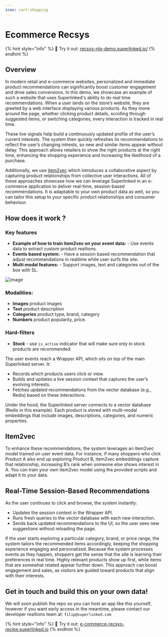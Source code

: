 ```yaml
---
icon: cart-shopping
---
```


# Ecommerce Recsys

{% hint style="info" %}
🚀 Try it out: [recsys-nlq-demo.superlinked.io/](https://recsys-nlq-demo.superlinked.io/)
{% endhint %}

## Overview

In modern retail and e-commerce websites, personalized and immediate product recommendations can significantly boost customer engagement and drive sales conversions. In this demo, we showcase an example of such a website that uses Superlinked's ability to do real time recommendations. When a user lands on the store’s website, they are greeted by a web interface displaying various products. As they move around the page, whether clicking product details, scrolling through suggested items, or switching categories, every interaction is tracked in real time. 

These live signals help build a continuously updated profile of the user’s current interests. The system then quickly refreshes its recommendations to reflect the user’s changing intrests, so new and similar items appear without delay. This approach allows retailers to show the right products at the right time, enhancing the shopping experience and increasing the likelihood of a purchase. 

Additionally, we use [item2vec](https://arxiv.org/vc/arxiv/papers/1603/1603.04259v2.pdf) which introduces a collaborative aspect by capturing product relationships from collective user interactions. All of these approaches showcase how we can leverage Superlinked in an e-commerce application to deliver real-time, session-based recommendations. It is adaptable to your own product data as well, so you can tailor this setup to your specific product relationships and consumer behaviour. 

## How does it work ?

### Key features

- **Example of how to train item2vec on your event data:** - Use events data to extract custom product realtions.
- **Events based system:** - Have a session based recommendation that adjust recommendations in realtime while user surfs the site.
- **Multi modal features:** - Support images, text and categories out of the box with SL.

![image](https://github.com/user-attachments/assets/17cc39fb-f007-4878-8e68-9d723d09aee2)

### Modalities:

- **Images** product images
- **Text** product description
- **Categories** product type, brand, category
- **Numbers** product popularity, price.

### Hard-filters
- **Stock** - use `is_active` indicator that will make sure only in stock products are recommended.

The user events reach a Wrapper API, which sits on top of the main Superlinked server. It:
-  Records which products users click or view.
-  Builds and updates a live session context that captures the user’s evolving interests.
-  Fetches updated recommendations from the vector database (e.g., Redis) based on these interactions.

Under the hood, the Superlinked server connects to a vector database (Redis in this example). Each product is stored with multi-modal embeddings that include images, descriptions, categories, and numeric properties.

## Item2vec

To enhance these recommendations, the system leverages an item2vec model trained on user event data. For instance, if many shoppers who click Product A also end up exploring Product B, item2vec embeddings capture that relationship, increasing B’s rank when someone else shows interest in A. You can train your own item2vec model using the provided scripts and adapt it to your data.

##  Real-Time Session-Based Recommendations

As the user continues to click and browse, the system instantly:
-  Updates the session context in the Wrapper API.
-  Runs fresh queries to the vector database with each new interaction.
-  Sends back updated recommendations to the UI, so the user sees new suggestions without reloading the page.

If the user starts exploring a particular category, brand, or price range, the system tailors the recommended items accordingly, keeping the shopping experience engaging and personalized. Because the system processes events as they happen, shoppers get the sense that the site is learning their preferences in real time. Highly relevant products show up first, while items that are somewhat related appear further down. This approach can boost engagement and sales, as visitors are guided toward products that align with their interests.

##  Get in touch and build this on your own data! 

We will soon publish the repo so you can host an app like this yourself, however if you want early access in the meantime, please contact our developer realtions team at: 
```filip@superlinked.com```

{% hint style="info" %}
🚀 Try it out: [e-commerce-recsys-recipe.superlinked.io](https://e-commerce-recsys-recipe.superlinked.io)
{% endhint %}

<!-- Link to the public repo (which we don't have for hotel search I think)
{% hint style="info" %}
💻 Github repo: [here](https://github.com/superlinked/superlinked-recipes/tree/main/projects/hotel-search)
{% endhint %} -->
